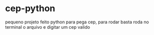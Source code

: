 # cep-python

pequeno projeto feito python para pega cep, para rodar basta roda no terminal o arquivo e digitar um cep valido
